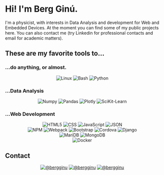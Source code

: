 # Hi! I'm Berg Ginú.

I'm a physicist, with interests in Data Analysis and development for Web and Embedded Devices. At the moment you can find some of my public projects here. You can also contact me (try Linkedin for professional contacts and email for academic matters).

## These are my favorite tools to...

### ...do anything, or almost.

<div align="center">

![Linux](https://img.shields.io/badge/Linux-FCC624?style=for-the-badge&logo=linux&logoColor=black)
![Bash](https://img.shields.io/badge/GNU%20Bash-4EAA25?style=for-the-badge&logo=GNU%20Bash&logoColor=white)
![Python](https://img.shields.io/badge/Python-FFD43B?style=for-the-badge&logo=python&logoColor=blue)

</div>


### ...Data Analysis

<div align="center">

![Numpy](https://img.shields.io/badge/Numpy-777BB4?style=for-the-badge&logo=numpy&logoColor=white)
![Pandas](https://img.shields.io/badge/Pandas-2C2D72?style=for-the-badge&logo=pandas&logoColor=white)
![Plotly](https://img.shields.io/badge/Plotly-239120?style=for-the-badge&logo=plotly&logoColor=white)
![SciKit-Learn](https://img.shields.io/badge/scikit_learn-F7931E?style=for-the-badge&logo=scikit-learn&logoColor=white)

</div>

### ...Web Development

<div align="center">

![HTML5](https://img.shields.io/badge/HTML5-E34F26?style=for-the-badge&logo=html5&logoColor=white)
![CSS](https://img.shields.io/badge/CSS3-1572B6?style=for-the-badge&logo=css3&logoColor=white)
![JavaScript](https://img.shields.io/badge/JavaScript-323330?style=for-the-badge&logo=javascript&logoColor=F7DF1E)
![JSON](https://img.shields.io/badge/json-5E5C5C?style=for-the-badge&logo=json&logoColor=white)  
![NPM](https://img.shields.io/badge/npm-CB3837?style=for-the-badge&logo=npm&logoColor=white)
![Webpack](https://img.shields.io/badge/Webpack-8DD6F9?style=for-the-badge&logo=Webpack&logoColor=white)
![Bootstrap](https://img.shields.io/badge/bootstrap-%23563D7C.svg?style=for-the-badge&logo=bootstrap&logoColor=white)
![Cordova](https://img.shields.io/badge/Cordova-35434F?style=for-the-badge&logo=apache-cordova&logoColor=E8E8E8)
![Django](https://img.shields.io/badge/Django-092E20?style=for-the-badge&logo=django&logoColor=green)  
![MariDB](https://img.shields.io/badge/MariaDB-003545?style=for-the-badge&logo=mariadb&logoColor=white)
![MongoDB](https://img.shields.io/badge/MongoDB-4EA94B?style=for-the-badge&logo=mongodb&logoColor=white)  
![Docker](https://img.shields.io/badge/Docker-2CA5E0?style=for-the-badge&logo=docker&logoColor=white)

</div>

## Contact

<div align="center">

[![@bergginu](https://img.shields.io/badge/Gmail-D14836?style=for-the-badge&logo=gmail&logoColor=white)](mailto:ginu.berg@gmail.com?subject=[github])
[![@bergginu](https://img.shields.io/badge/LinkedIn-0077B5?style=for-the-badge&logo=linkedin&logoColor=white)](https://www.linkedin.com/in/bergginu/)
[![@bergginu](https://img.shields.io/badge/Twitter-1DA1F2?style=for-the-badge&logo=twitter&logoColor=whit)](https://twitter.com/bergginu)

</div>
